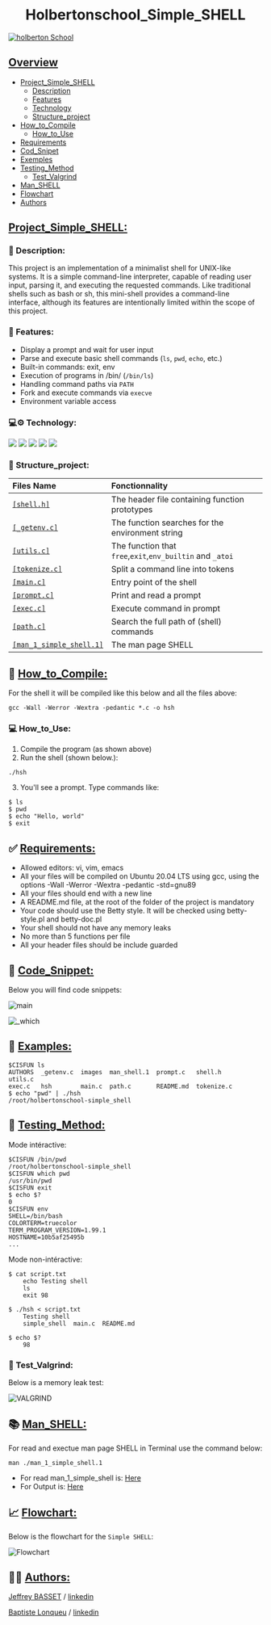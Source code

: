 # <center>**Holbertonschool_Simple_SHELL**</center>
[![holberton School](https://github.com/lnqbat/holbertonschool-simple_shell/blob/dev/Image/Holberton.png)](https://www.holbertonschool.fr/)

## <ins>Overview
- [Project_Simple_SHELL](#project_simple_shell)
    - [Description](#-description)
    - [Features](#-features)
    - [Technology](#️-technology)
    - [Structure_project](#-structure_project)
- [How_to_Compile](#-how_to_compile)
    - [How_to_Use](#-how_to_use)
- [Requirements](#-requirements)
- [Cod_Snipet](#-cod_snipet)
- [Exemples](#-exemples)
- [Testing_Method](#-testing_method)
    - [Test_Valgrind](#-test_valgrind)
- [Man_SHELL](#-man_shell)
- [Flowchart](#--flowchart)
- [Authors](#-authors)
## <ins>Project_Simple_SHELL:
### 🧠 Description:
This project is an implementation of a minimalist shell for UNIX-like systems. It is a simple command-line interpreter, capable of reading user input, parsing it, and executing the requested commands. Like traditional shells such as bash or sh, this mini-shell provides a command-line interface, although its features are intentionally limited within the scope of this project.
### 🚀 Features:
- Display a prompt and wait for user input
- Parse and execute basic shell commands (`ls`, `pwd`, `echo`, etc.)
- Built-in commands: exit, env
- Execution of programs in /bin/ (`/bin/ls`)
- Handling command paths via `PATH`
- Fork and execute commands via `execve`
- Environment variable access
### 💻⚙️ Technology:
![](https://img.shields.io/badge/C-00599C?style=for-the-badge&logo=c&>logoColor=white) 
![](https://img.shields.io/badge/VIM-%2311AB00.svg?&style=for-the-badge&logo=vim&logoColor=white)
![](https://img.shields.io/badge/Slack-4A154B?style=for-the-badge&logo=slack&logoColor=white)
![](https://img.shields.io/badge/Linux-FCC624?style=for-the-badge&logo=linux&logoColor=black)
![](https://img.shields.io/badge/GitHub-100000?style=for-the-badge&logo=github&logoColor=white)

### 📁 Structure_project:
|                                       Files Name                                                        |                     Fonctionnality                      |
| :---------                                                                                              |:-------------                                           |
|[`[shell.h]`](https://github.com/lnqbat/holbertonschool-simple_shell/blob/main/shell.h)                  |The header file containing function prototypes           |
|[`[_getenv.c]`](https://github.com/lnqbat/holbertonschool-simple_shell/blob/main/_getenv.c)              |The function searches for the environment string         |
|[`[utils.c]`](https://github.com/lnqbat/holbertonschool-simple_shell/blob/main/utils.c)                  |The function that `free`,`exit`,`env_builtin` and `_atoi`|
|[`[tokenize.c]`](https://github.com/lnqbat/holbertonschool-simple_shell/blob/main/tokenize.c)            |Split a command line into tokens                         |
|[`[main.c]`](https://github.com/lnqbat/holbertonschool-simple_shell/blob/main/main.c)                    |Entry point of the shell                                 |
|[`[prompt.c]`](https://github.com/lnqbat/holbertonschool-simple_shell/blob/main/prompt.c)                |Print and read a prompt                                  |
|[`[exec.c]`](https://github.com/lnqbat/holbertonschool-simple_shell/blob/main/exec.c)                    |Execute command in prompt                                |
|[`[path.c]`](https://github.com/lnqbat/holbertonschool-simple_shell/blob/main/path.c)                    |Search the full path of (shell) commands                 |
|[`[man_1_simple_shell.1]`](https://github.com/lnqbat/holbertonschool-simple_shell/blob/main/man_shell.1) |The man page SHELL                                       |

## 💾 <ins>How_to_Compile:
For the shell it will be compiled like this below and all the files above:

```
gcc -Wall -Werror -Wextra -pedantic *.c -o hsh
```
### 💻 How_to_Use:
1. Compile the program (as shown above)
2. Run the shell (shown below.):
```
./hsh
```
3. You'll see a prompt. Type commands like:
```
$ ls
$ pwd
$ echo "Hello, world"
$ exit
```
## ✅ <ins>Requirements:
- Allowed editors: vi, vim, emacs
- All your files will be compiled on Ubuntu 20.04 LTS using gcc, using the options -Wall -Werror -Wextra -pedantic -std=gnu89
- All your files should end with a new line
- A README.md file, at the root of the folder of the project is mandatory
- Your code should use the Betty style. It will be checked using betty-style.pl and betty-doc.pl
- Your shell should not have any memory leaks
- No more than 5 functions per file
- All your header files should be include guarded
## 📝 <ins>Code_Snippet:
Below you will find code snippets:

![main](https://github.com/lnqbat/holbertonschool-simple_shell/blob/main/images/screen_main.png)

![_which](https://github.com/lnqbat/holbertonschool-simple_shell/blob/main/images/screen_which.png)
## 🔄 <ins>Examples:
```
$CISFUN ls
AUTHORS  _getenv.c  images  man_shell.1  prompt.c   shell.h     utils.c
exec.c   hsh        main.c  path.c       README.md  tokenize.c
$ echo "pwd" | ./hsh
/root/holbertonschool-simple_shell
```
## 🧪 <ins>Testing_Method:
Mode intéractive:
```
$CISFUN /bin/pwd
/root/holbertonschool-simple_shell
$CISFUN which pwd
/usr/bin/pwd
$CISFUN exit
$ echo $?
0
$CISFUN env
SHELL=/bin/bash
COLORTERM=truecolor
TERM_PROGRAM_VERSION=1.99.1
HOSTNAME=10b5af25495b
...
```
Mode non-intéractive:
```
$ cat script.txt
    echo Testing shell
    ls
    exit 98

$ ./hsh < script.txt
    Testing shell
    simple_shell  main.c  README.md

$ echo $?
    98 
```
### 💨 Test_Valgrind:
Below is a memory leak test:

![VALGRIND](https://github.com/lnqbat/holbertonschool-simple_shell/blob/main/images/valgind_shell.png)
## 📚 <ins>Man_SHELL:
For read and exectue man page SHELL in Terminal use the command below:
```
man ./man_1_simple_shell.1
```
- For read man_1_simple_shell is: [Here](https://github.com/lnqbat/holbertonschool-simple_shell/blob/main/man_shell.1)
- For Output is: [Here](https://github.com/lnqbat/holbertonschool-simple_shell/blob/main/images/screen_man.png)
## 📈 <ins> Flowchart:
Below is the flowchart for the `Simple SHELL`:

![Flowchart](https://github.com/lnqbat/holbertonschool-simple_shell/blob/main/images/flowchart_shell.jpg)
## 🧑‍💻 <ins>Authors:
[Jeffrey BASSET](https://github.com/JeffToken31) / [linkedin](https://www.linkedin.com/in/jeffrey-basset/)

[Baptiste Lonqueu](https://github.com/lnqbat) / [linkedin](https://www.linkedin.com/in/baptiste-lonqueu-9a9b79202/)